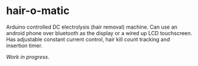 # hair-o-matic
Arduino controlled DC electrolysis (hair removal) machine. Can use an android phone over bluetooth as the display or a wired up LCD touchscreen. Has adjustable constant current control, hair kill count tracking and insertion timer.

*Work in progress*.
